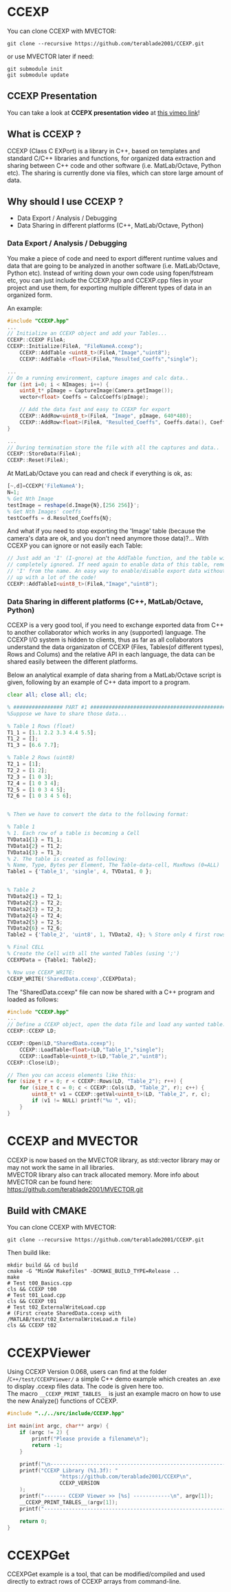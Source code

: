# CCEXP

You can clone CCEXP with MVECTOR:
```
git clone --recursive https://github.com/terablade2001/CCEXP.git
```
or use MVECTOR later if need:
```
git submodule init
git submodule update
```

## CCEXP Presentation
You can take a look at **CCEPX presentation video** at [this vimeo link](https://vimeo.com/188399861)!


## What is CCEXP ?

CCEXP (Class C EXPort) is a library in C++, based on templates and standard C/C++ libraries and functions, for organized data extraction and sharing between C++ code and other software (i.e. MatLab/Octave, Python etc). The sharing is currently done via files, which can store large amount of data.

## Why should I use CCEXP ?

* Data Export / Analysis / Debugging
* Data Sharing in different platforms (C++, MatLab/Octave, Python)

### Data Export / Analysis / Debugging
You make a piece of code and need to export different runtime values and data that are going to be analyzed in another software (i.e. MatLab/Octave, Python etc). Instead of writing down your own code using fopen/fstream etc, you can just include the CCEXP.hpp and CCEXP.cpp files in your project and use them, for exporting multiple different types of data in an organized form.

An example:
```C++
#include "CCEXP.hpp"
...
// Initialize an CCEXP object and add your Tables...
CCEXP::CCEXP FileA;
CCEXP::Initialize(FileA, "FileNameA.ccexp");
	CCEXP::AddTable <uint8_t>(FileA,"Image","uint8");
	CCEXP::AddTable <float>(FileA,"Resulted_Coeffs","single");

...
// On a running environment, capture images and calc data..
for (int i=0; i < NImages; i++) {
	uint8_t* pImage = CaptureImage(Camera.getImage());
	vector<float> Coeffs = CalcCoeffs(pImage);

	// Add the data fast and easy to CCEXP for export
	CCEXP::AddRow<uint8_t>(FileA, "Image", pImage, 640*480);
	CCEXP::AddRow<float>(FileA, "Resulted_Coeffs", Coeffs.data(), Coeffs.size());    
}

...
// During termination store the file with all the captures and data..
CCEXP::StoreData(FileA);
CCEXP::Reset(FileA);
```

At MatLab/Octave you can read and check if everything is ok, as:
```Octave
[~,d]=CCEXP('FileNameA');
N=1;
% Get Nth Image
testImage = reshape(d.Image{N},[256 256]}';
% Get Nth Images' coeffs
testCoeffs = d.Resulted_Coeffs{N};
```

And what if you need to stop exporting the 'Image' table (because the camera's
data are ok, and you don't need anymore those data)?... With CCEXP you can
ignore or not easily each Table:
```C++
// Just add an 'I' (I-gnore) at the AddTable function, and the table will be
// completely ignored. If need again to enable data of this table, remove the
// 'I' from the name. An easy way to enable/disable export data without messing
// up with a lot of the code!
CCEXP::AddTableI<uint8_t>(FileA,"Image","uint8");
```

### Data Sharing in different platforms (C++, MatLab/Octave, Python)
CCEXP is a very good tool, if you need to exchange exported data from C++ to another collaborator which works in any (supported) language. The CCEXP I/O system is hidden to clients, thus as far as all collaborators understand the data organizaton of CCEXP (Files, Tables(of different types), Rows and Colums) and the relative API in each language, the data can be shared easily between the different platforms.

Below an analytical example of data sharing from a MatLab/Octave script is given, following by an example of C++ data import to a program.

```Octave
clear all; close all; clc;

% ################ PART #1 #####################################################
%Suppose we have to share those data...

% Table 1 Rows (float)
T1_1 = [1.1 2.2 3.3 4.4 5.5];
T1_2 = [];
T1_3 = [6.6 7.7];

% Table 2 Rows (uint8)
T2_1 = [1];
T2_2 = [1 2];
T2_3 = [1 0 3];
T2_4 = [1 0 3 4];
T2_5 = [1 0 3 4 5];
T2_6 = [1 0 3 4 5 6];


% Then we have to convert the data to the following format:

% Table 1
% 1. Each row of a table is becoming a Cell
TVData1{1} = T1_1;
TVData1{2} = T1_2;
TVData1{3} = T1_3;
% 2. The table is created as following:
% Name, Type, Bytes per Element, The Table-data-cell, MaxRows (0=ALL)
Table1 = {'Table_1', 'single', 4, TVData1, 0 };


% Table 2
TVData2{1} = T2_1;
TVData2{2} = T2_2;
TVData2{3} = T2_3;
TVData2{4} = T2_4;
TVData2{5} = T2_5;
TVData2{6} = T2_6;
Table2 = {'Table_2', 'uint8', 1, TVData2, 4}; % Store only 4 first rows!

% Final CELL
% Create the Cell with all the wanted Tables (using ';')
CCEXPData = {Table1; Table2};

% Now use CCEXP_WRITE:
CCEXP_WRITE('SharedData.ccexp',CCEXPData);
```

The "SharedData.ccexp" file can now be shared with a C++ program and loaded as follows:
```C++
#include "CCEXP.hpp"
...
// Define a CCEXP object, open the data file and load any wanted table.
CCEXP::CCEXP LD;

CCEXP::Open(LD,"SharedData.ccexp");
	CCEXP::LoadTable<float>(LD,"Table_1","single");
	CCEXP::LoadTable<uint8_t>(LD,"Table_2","uint8");
CCEXP::Close(LD);

// Then you can access elements like this:
for (size_t r = 0; r < CCEXP::Rows(LD, "Table_2"); r++) {
	for (size_t c = 0; c < CCEXP::Cols(LD, "Table_2", r); c++) {
		uint8_t* v1 = CCEXP::getVal<uint8_t>(LD, "Table_2", r, c);
		if (v1 != NULL) printf("%u ", v1);
	}
}
```

# CCEXP and MVECTOR

CCEXP is now based on the MVECTOR library, as std::vector library may or may not work the same in all libraries.  
MVECTOR library also can track allocated memory. More info about MVECTOR can be found here:  
https://github.com/terablade2001/MVECTOR.git

## Build with CMAKE

You can clone CCEXP with MVECTOR:
```
git clone --recursive https://github.com/terablade2001/CCEXP.git
```

Then build like:
```
mkdir build && cd build
cmake -G "MinGW Makefiles" -DCMAKE_BUILD_TYPE=Release ..
make
# Test t00_Basics.cpp
cls && CCEXP t00
# Test t01_Load.cpp
cls && CCEXP t01
# Test t02_ExternalWriteLoad.cpp
# (First create SharedData.ccexp with /MATLAB/test/t02_ExternalWriteLoad.m file)
cls && CCEXP t02
```

# CCEXPViewer

Using CCEXP Version 0.068, users can find at the folder 
/`C++/test/CCEXPViewer/` a simple C++ demo example which creates an .exe to 
display .ccexp files data. The code is given here too.  
The macro `__CCEXP_PRINT_TABLES__` is just an example macro on how to use 
the new Analyze() functions of CCEXP.
```C++
#include "../../src/include/CCEXP.hpp"

int main(int argc, char** argv) {
	if (argc != 2) {
		printf("Please provide a filename\n");
		return -1;
	}

	printf("\n-------------------------------------------------------------\n");
	printf("CCEXP Library (%1.3f): "
				 "https://github.com/terablade2001/CCEXP\n",
				 CCEXP_VERSION
	);
	printf("------- CCEXP Viewer >> [%s] ------------\n", argv[1]);
	__CCEXP_PRINT_TABLES__(argv[1]);
	printf("-------------------------------------------------------------\n\n");

	return 0;
}
```

# CCEXPGet

CCEXPGet example is a tool, that can be modified/compiled and used directly to 
extract rows of CCEXP arrays from command-line.